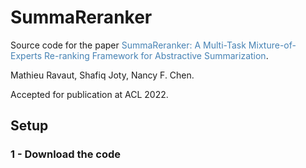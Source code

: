# SummaReranker
Source code for the paper <a href="https://arxiv.org/pdf/2203.06569.pdf" style = "text-decoration:none;color:#4682B4">SummaReranker: A Multi-Task Mixture-of-Experts Re-ranking Framework for Abstractive Summarization</a>.

Mathieu Ravaut, Shafiq Joty, Nancy F. Chen.

Accepted for publication at ACL 2022. 

## Setup

### 1 - Download the code


